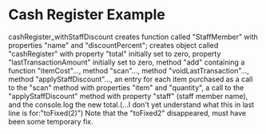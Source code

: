 Cash Register Example
================

cashRegister_withStaffDiscount creates function called "StaffMember" with properties "name" and "discountPercent"; creates object called "cashRegister" with property "total" initially set to zero, property "lastTransactionAmount" initially set to zero, method "add" containing a function "itemCost"..., method "scan"..., method "voidLastTransaction"..., method "applyStaffDiscount"..., an entry for each item purchased as a call to the "scan" method with properties "item" and "quantity", a call to the "applyStaffDiscount" method with property "staff" (staff member name), and the console.log the new total.(...I don't yet understand what this in last line is for:"toFixed(2)") Note that the "toFixed2" disappeared, must have been some temporary fix.
